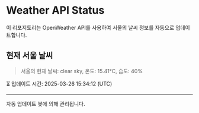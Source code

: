 
# Weather API Status

이 리포지토리는 OpenWeather API를 사용하여 서울의 날씨 정보를 자동으로 업데이트합니다.

## 현재 서울 날씨
> 서울의 현재 날씨: clear sky, 온도: 15.41°C, 습도: 40%

⏳ 업데이트 시간: 2025-03-26 15:34:12 (UTC)

---
자동 업데이트 봇에 의해 관리됩니다.
